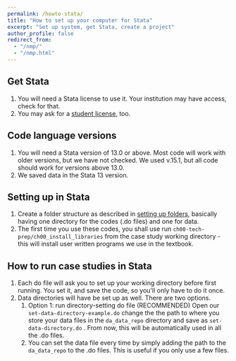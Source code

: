 ```yaml
---
permalink: /howto-stata/
title: "How to set up your computer for Stata"
excerpt: "Set up system, get Stata, create a project"
author_profile: false
redirect_from:
  - "/nmp/"
  - "/nmp.html"
---
```



## Get Stata
1. You will need a Stata license to use it. Your institution may have access, check for that.
2. You may ask for a [student license](https://www.stata.com/customer-service/short-term-license/), too.

## Code language versions
1. You will need a Stata version of 13.0 or above. Most code will work with older versions, but we have not checked. We used v.15.1, but all code should work for versions above 13.0. 
2. We saved data in the Stata 13 version.

## Setting up in Stata

1. Create a folder structure as described in [setting up folders](/data-and-code/#folder-setup), basically having one directory for the codes (.do files) and one for data.
2. The first time you use these codes, you shall use run `ch00-tech-prep/ch00_install_libraries` from the case study working directory - this will install user written programs we use in the textbook. 


## How to run case studies in Stata
1. Each do file will ask you to set up your working directory before first running. You set it, and save the code, so you'll only have to do it once. 
2. Data directories will have be set up as well. There are two options. 
	1. Option 1: run directory-setting do file (RECOMMENDED)
     Open our `set-data-directory-example.do` change the the path to where you store your data files in the `da_data_repo`  directory and save as `set-data-directory.do` . From now, this will be automatically used in all the .do files. 
     2. You can set the data file every time by simply adding the path to the `da_data_repo` to the .do files. This is useful if you only use a few files. 